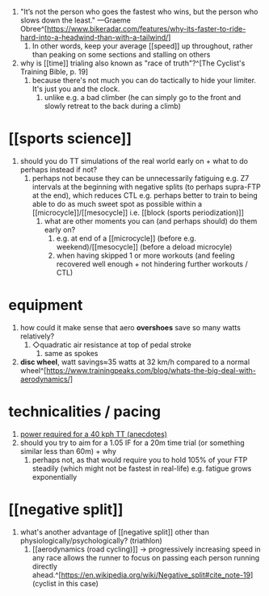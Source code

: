 1. "It’s not the person who goes the fastest who wins, but the person who slows down the least." —Graeme Obree^[https://www.bikeradar.com/features/why-its-faster-to-ride-hard-into-a-headwind-than-with-a-tailwind/]
	1. In other words, keep your average [[speed]] up throughout, rather than peaking on some sections and stalling on others
2. why is [[time]] trialing also known as "race of truth"?^[The Cyclist's Training Bible, p. 19]
	1. because there's not much you can do tactically to hide your limiter. It's just you and the clock.
		1. unlike e.g. a bad climber (he can simply go to the front and slowly retreat to the back during a climb)

# [[sports science]]
1. should you do TT simulations of the real world early on + what to do perhaps instead if not?
	1. perhaps not because they can be unnecessarily fatiguing e.g. Z7 intervals at the beginning with negative splits (to perhaps supra-FTP at the end), which reduces CTL e.g. perhaps better to train to being able to do as much sweet spot as possible within a [[microcycle]]/[[mesocycle]] i.e. [[block (sports periodization)]]
		1. what are other moments you can (and perhaps should) do them early on?
			1. e.g. at end of a [[microcycle]] (before e.g. weekend)/[[mesocycle]] (before a deload microcyle)
			2. when having skipped 1 or more workouts (and feeling recovered well enough + not hindering further workouts / CTL)

# equipment
1. how could it make sense that aero **overshoes** save so many watts relatively?
	1. ◇quadratic air resistance at top of pedal stroke
		1. same as spokes
2. **disc wheel**, watt savings≈35 watts at 32 km/h compared to a normal wheel^[https://www.trainingpeaks.com/blog/whats-the-big-deal-with-aerodynamics/]

# technicalities / pacing
1. [power required for a 40 kph TT (anecdotes)](https://www.trainerroad.com/forum/t/power-required-for-a-40kph-tt/64520)
2. should you try to aim for a 1.05 IF for a 20m time trial (or something similar less than 60m) + why
	1. perhaps not, as that would require you to hold 105% of your FTP steadily (which might not be fastest in real-life) e.g. fatigue grows exponentially

# [[negative split]]
1. what's another advantage of [[negative split]] other than physiologically/psychologically? (triathlon)
	1. [[aerodynamics (road cycling)]] → progressively increasing speed in any race allows the runner to focus on passing each person running directly ahead.^[https://en.wikipedia.org/wiki/Negative_split#cite_note-19] (cyclist in this case)